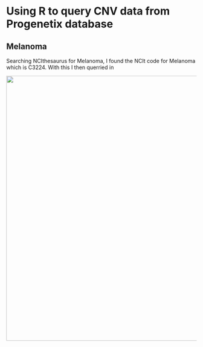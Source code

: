 # Using R to query CNV data from Progenetix database

## Melanoma

Searching NCIthesaurus for Melanoma, I found the NCIt code for Melanoma which is C3224.
With this I then querried in 

<p align="center">
<img src="https://github.com/compbiozurich/UZH-BIO392/blob/master/course-results/2021/john-oehninger/Images/Melanoma_CNV_plot.png" width="700">
</p>
